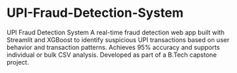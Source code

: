 # UPI-Fraud-Detection-System
UPI Fraud Detection System A real-time fraud detection web app built with Streamlit and XGBoost to identify suspicious UPI transactions based on user behavior and transaction patterns. Achieves 95% accuracy and supports individual or bulk CSV analysis. Developed as part of a B.Tech capstone project.
